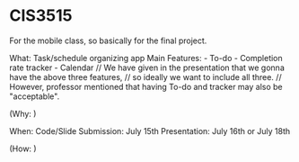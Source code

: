 # CIS3515
For the mobile class, so basically for the final project. 

What: Task/schedule organizing app
    Main Features: 
        - To-do
        - Completion rate tracker
        - Calendar
    // We have given in the presentation that we gonna have the above three features, 
    // so ideally we want to include all three. 
    // However, professor mentioned that having To-do and tracker may also be "acceptable".

(Why: )

When: 
    Code/Slide Submission: July 15th
    Presentation: July 16th or July 18th

(How: )